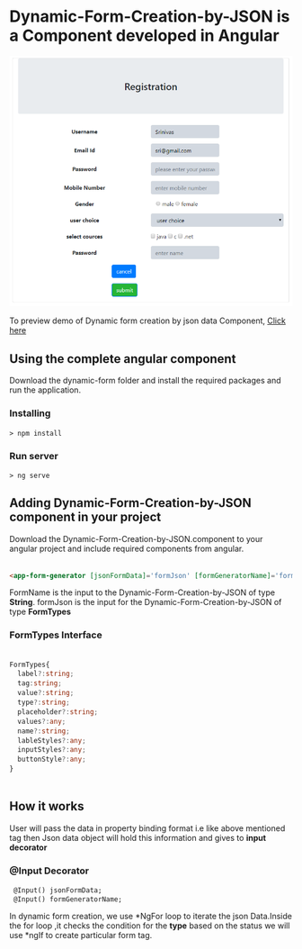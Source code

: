 # Dynamic-Form-Creation-by-JSON is a Component developed in Angular

<p align="center">
    <img  alt="Dynamic-Form-Creation-by-JSON" src="Images/dynamic-form-output.png" class="img-responsive">
</p>

To preview demo of Dynamic form creation by json data Component, [Click here](https://angular-sllofh.stackblitz.io)

## Using the complete angular component

Download the dynamic-form folder and install the required packages and run the application.

### Installing

```
> npm install
```

### Run server

```
> ng serve
```

## Adding Dynamic-Form-Creation-by-JSON component in your project
 Download the Dynamic-Form-Creation-by-JSON.component to your angular project and include required components from angular.

```html

<app-form-generator [jsonFormData]='formJson' [formGeneratorName]='formName'></app-form-generator>

```
FormName is the input to the Dynamic-Form-Creation-by-JSON of type **String**.
formJson is the input for the Dynamic-Form-Creation-by-JSON of type **FormTypes**

### FormTypes Interface

```typescript

FormTypes{
  label?:string;
  tag:string;
  value?:string;
  type?:string;
  placeholder?:string;
  values?:any;
  name?:string;
  lableStyles?:any;
  inputStyles?:any;
  buttonStyle?:any;
}
  
```

## How it works
  
   User will pass the data in property binding format i.e like above mentioned tag
    then Json data object will hold this information and gives to **input decorator**
    
### @Input Decorator

     @Input() jsonFormData;
     @Input() formGeneratorName;

In dynamic form creation, we use *NgFor loop to iterate the json Data.Inside the for loop ,it checks the condition 
for the **type** based on the status we will use *ngIf to create particular form tag.

